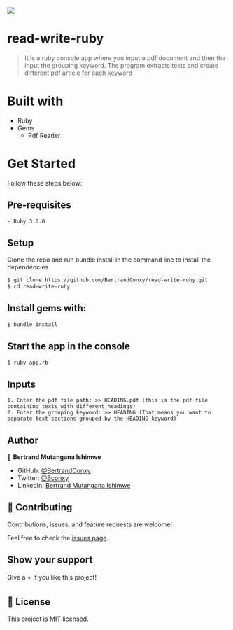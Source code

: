 ![](https://img.shields.io/badge/HJ-blue)

# read-write-ruby

> It is a ruby console app where you input a pdf document and then the input the grouping keyword. The program extracts texts and create different pdf article for each keyword


# Built with
- Ruby
- Gems
  - Pdf Reader

# Get Started
Follow these steps below:

## Pre-requisites

```bash
- Ruby 3.0.0
```

## Setup
Clone the repo and run bundle install in the command line to install the dependencies

```bash
$ git clone https://github.com/BertrandConxy/read-write-ruby.git
$ cd read-write-ruby
```

## Install gems with:

```bash
$ bundle install
```


## Start the app in the console

```bash
$ ruby app.rb
```

## Inputs

```
1. Enter the pdf file path: >> HEADING.pdf (this is the pdf file containing texts with different headings)
2. Enter the grouping keyword: >> HEADING (That means you want to separate text sections grouped by the HEADING keyword)
```


## Author

👤 **Bertrand Mutangana Ishimwe**

- GitHub: [@BertrandConxy](https://github.com/BertrandConxy)
- Twitter: [@Bconxy](https://twitter.com/BertrandMutanga)
- LinkedIn: [Bertrand Mutangana Ishimwe](https://www.linkedin.com/in/bertrandmutangana)

## 🤝 Contributing

Contributions, issues, and feature requests are welcome!

Feel free to check the [issues page](https://github.com/BertrandConxy/read-write-ruby/issues).

## Show your support

Give a ⭐️ if you like this project!


## 📝 License

This project is [MIT](./MIT.md) licensed.
